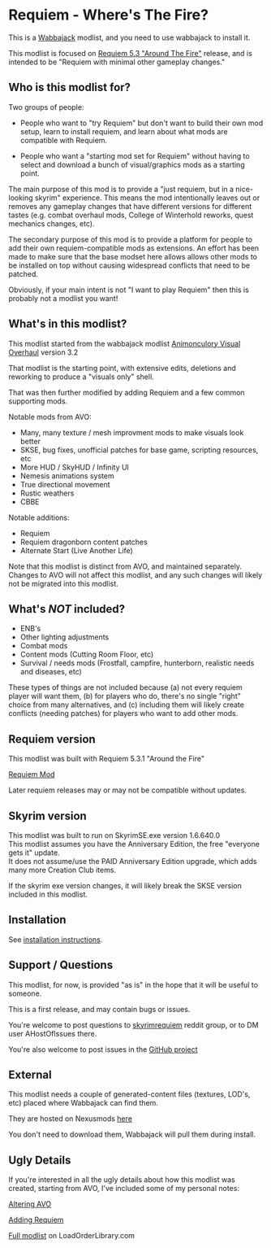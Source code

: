 
# Requiem - Where's The Fire? 

This is a [Wabbajack](https://www.wabbajack.org/) modlist, and you need to use wabbajack to install it. 

This modlist is focused on [Requiem 5.3 "Around The Fire"](https://www.nexusmods.com/skyrimspecialedition/mods/60888) release, and is intended to be "Requiem with minimal other gameplay changes."


## Who is this modlist for?

Two groups of people: 

- People who want to "try Requiem" but don't want to build their own mod setup, learn to install requiem, and learn about what mods are compatible with Requiem.

- People who want a "starting mod set for Requiem" without having to select and download a bunch of visual/graphics mods as a starting point. 

The main purpose of this mod is to provide a "just requiem, but in a nice-looking skyrim" experience. This means the mod intentionally leaves out or removes any gameplay changes that have different versions for different tastes (e.g. combat overhaul mods, College of Winterhold reworks, quest mechanics changes, etc).  

The secondary purpose of this mod is to provide a platform for people to add their own requiem-compatible mods as extensions. An effort has been made to make sure that the base modset here allows allows other mods to be installed on top without causing widespread conflicts that need to be patched.

Obviously, if your main intent is not "I want to play Requiem" then this is probably not a modlist you want!


## What's in this modlist?

This modlist started from the wabbajack modlist [Animonculory Visual Overhaul](https://github.com/The-Animonculory/Animonculory-Visual-Overhaul) version 3.2

That modlist is the starting point, with extensive edits, deletions and reworking to produce a "visuals only" shell.

That was then further modified by adding Requiem and a few common supporting mods.

Notable mods from AVO:

- Many, many texture / mesh improvment mods to make visuals look better
- SKSE, bug fixes, unofficial patches for base game, scripting resources, etc
- More HUD / SkyHUD / Infinity UI
- Nemesis animations system
- True directional movement
- Rustic weathers
- CBBE

Notable additions:

- Requiem
- Requiem dragonborn content patches
- Alternate Start (Live Another Life)

Note that this modlist is distinct from AVO, and maintained separately. Changes to AVO will not affect this modlist, and any such changes will likely not be migrated into this modlist. 


## What's _NOT_ included? 

- ENB's  
- Other lighting adjustments  
- Combat mods
- Content mods (Cutting Room Floor, etc)
- Survival / needs mods (Frostfall, campfire, hunterborn, realistic needs and diseases, etc)

These types of things are not included because (a) not every requiem player will want them, (b) for players who do, there's no single "right" choice from many alternatives, and (c) including them will likely create conflicts (needing patches) for players who want to add other mods.


## Requiem version

This modlist was built with Requiem 5.3.1 "Around the Fire"

[Requiem Mod](https://www.nexusmods.com/skyrimspecialedition/mods/60888)  

Later requiem releases may or may not be compatible without updates. 


## Skyrim version

This modlist was built to run on SkyrimSE.exe version 1.6.640.0  
This modlist assumes you have the Anniversary Edition, the free "everyone gets it" update.  
It does not assume/use the PAID Anniversary Edition upgrade, which adds many more Creation Club items.   

If the skyrim exe version changes, it will likely break the SKSE version included in this modlist.

## Installation

See [installation instructions](install.md).


## Support / Questions

This modlist, for now, is provided "as is" in the hope that it will be useful to someone. 

This is a first release, and may contain bugs or issues. 

You're welcome to post questions to [skyrimrequiem](https://www.reddit.com/r/skyrimrequiem/) reddit group, or to DM user AHostOfIssues there. 

You're also welcome to post issues in the [GitHub project](https://github.com/billpatterson/modding/tree/main/rwtf-modlist)


## External 

This modlist needs a couple of generated-content files (textures, LOD's, etc) placed where Wabbajack can find them. 

They are hosted on Nexusmods [here](https://www.nexusmods.com/skyrimspecialedition/mods/85928/)

You don't need to download them, Wabbajack will pull them during install. 


## Ugly Details

If you're interested in all the ugly details about how this modlist was created, starting from AVO, I've included some of my personal notes:

[Altering AVO](./docs/other_info/edit_AVO.txt)

[Adding Requiem](./docs/other_info/add_requiem.txt)

[Full modlist](FIXME) on LoadOrderLibrary.com
